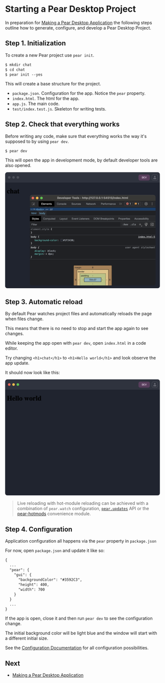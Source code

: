 # Starting a Pear Desktop Project

In preparation for [Making a Pear Desktop Application](./making-a-pear-desktop-app.md) the following steps outline how to generate, configure, and develop a Pear Desktop Project.

## Step 1. Initialization

To create a new Pear project use `pear init`.

```
$ mkdir chat
$ cd chat
$ pear init --yes
```

This will create a base structure for the project.

- `package.json`. Configuration for the app. Notice the `pear` property.
- `index.html`. The html for the app.
- `app.js`. The main code.
- `test/index.test.js`. Skeleton for writing tests.

## Step 2. Check that everything works

Before writing any code, make sure that everything works the way it's supposed to by using `pear dev`.

```
$ pear dev
```

This will open the app in development mode, by default developer tools are also opened.

![Running pear dev](../assets/chat-app-1.png)

## Step 3. Automatic reload

By default Pear watches project files and automatically reloads the page when files change.

This means that there is no need to stop and start the app again to see changes.

While keeping the app open with `pear dev`, open `index.html` in a code editor.

Try changing `<h1>chat</h1>` to `<h1>Hello world</h1>` and look observe the app update.

It should now look like this:

![Automatic reload](../assets/chat-app-2.png)

> Live reloading with hot-module reloading can be achieved with a combination of `pear.watch` configuration, [`pear.updates`](../reference/api.md#pearupdateslistener-async-functionfunction) API or the [pear-hotmods](https://github.com/holepunchto/pear-hotmods) convenience module.

## Step 4. Configuration

Application configuration all happens via the `pear` property in `package.json`

For now, open `package.json` and update it like so:

```
{
  ...
  "pear": {
    "gui": {
      "backgroundColor": "#3592C3",
      "height": 400,
      "width": 700
    }
  }
  ...
}
```

If the app is open, close it and then run `pear dev` to see the configuration change.

The initial background color will be light blue and the window will start with a different initial size.

See the [Configuration Documentation](../reference/configuration.md) for all configuration possibilities.

## Next

* [Making a Pear Desktop Application](./making-a-pear-desktop-app.md)
